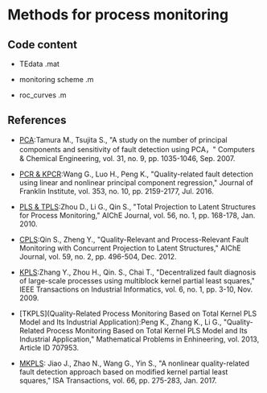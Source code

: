 # Methods for process monitoring

## Code content

* TEdata .mat

* monitoring scheme .m

* roc_curves .m

## References
* [PCA](https://www.sciencedirect.com/science/article/pii/S0098135406002419?via%3Dihub):Tamura M., Tsujita S., "A study on the number of principal components and sensitivity of fault detection using PCA，" Computers & Chemical Engineering, vol. 31, no. 9, pp. 1035-1046, Sep. 2007.

* [PCR & KPCR](https://linkinghub.elsevier.com/retrieve/pii/S0016003216301053):Wang G., Luo H., Peng K., "Quality-related fault detection using linear and nonlinear principal component regression," Journal of Franklin Institute, vol. 353, no. 10, pp. 2159-2177, Jul. 2016.

* [PLS & TPLS](https://aiche.onlinelibrary.wiley.com/doi/full/10.1002/aic.11977):Zhou D., Li G., Qin S., "Total Projection to Latent Structures for Process Monitoring," AIChE Journal, vol. 56, no. 1, pp. 168-178, Jan. 2010. 

* [CPLS](https://aiche.onlinelibrary.wiley.com/doi/pdf/10.1002/aic.13959):Qin S., Zheng Y., "Quality-Relevant and Process-Relevant Fault Monitoring with Concurrent Projection to Latent Structures," AIChE Journal, vol. 59, no. 2, pp. 496-504, Dec. 2012.

* [KPLS](https://www.hindawi.com/journals/mpe/2013/707953/abs/):Zhang Y., Zhou H., Qin. S., Chai T., "Decentralized fault diagnosis of large-scale processes using multiblock kernel partial least squares," IEEE Transactions on Industrial Informatics, vol. 6, no. 1, pp. 3-10, Nov. 2009.

* [TKPLS](Quality-Related Process Monitoring Based on Total Kernel PLS Model and Its Industrial Application):Peng K., Zhang K., Li G., "Quality-Related Process Monitoring Based on Total Kernel PLS Model and Its Industrial Application," Mathematical Problems in Enhineering, vol. 2013, Article ID 707953.

* [MKPLS](https://www.sciencedirect.com/science/article/pii/S0019057816305663): Jiao J., Zhao N., Wang G., Yin S., "A nonlinear quality-related fault detection approach based on modified kernel partial least squares," ISA Transactions, vol. 66, pp. 275-283, Jan. 2017.

